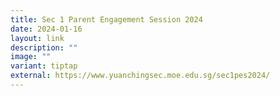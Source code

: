 ```yaml
---
title: Sec 1 Parent Engagement Session 2024
date: 2024-01-16
layout: link
description: ""
image: ""
variant: tiptap
external: https://www.yuanchingsec.moe.edu.sg/sec1pes2024/
---
```

